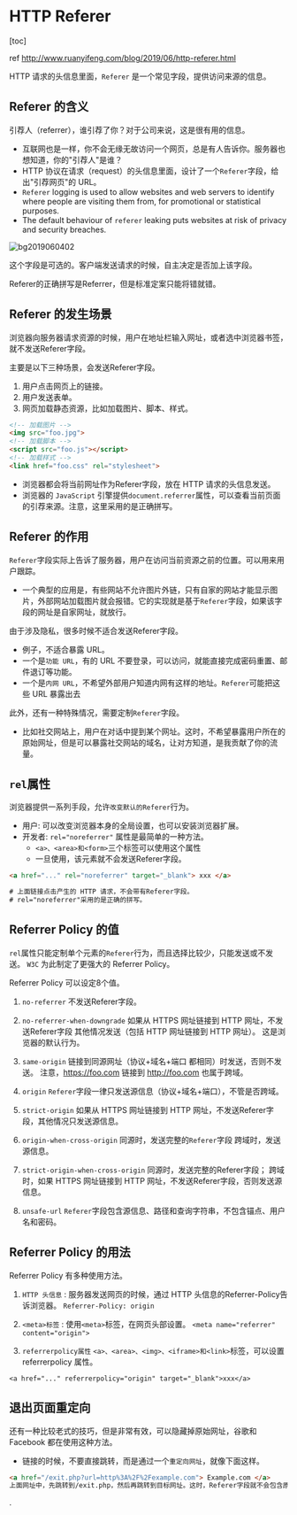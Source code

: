 # HTTP Referer

[toc]

ref
http://www.ruanyifeng.com/blog/2019/06/http-referer.html



HTTP 请求的头信息里面，`Referer` 是一个常见字段，提供访问来源的信息。

## Referer 的含义

引荐人（referrer），谁引荐了你？对于公司来说，这是很有用的信息。
- 互联网也是一样，你不会无缘无故访问一个网页，总是有人告诉你。服务器也想知道，你的"引荐人"是谁？
- HTTP 协议在请求（request）的头信息里面，设计了一个`Referer`字段，给出"引荐网页"的 URL。
- `Referer` logging is used to allow websites and web servers to identify where people are visiting them from, for promotional or statistical purposes.
- The default behaviour of `referer` leaking puts websites at risk of privacy and security breaches.

![bg2019060402](https://i.imgur.com/cmsOpvw.jpg)

这个字段是可选的。客户端发送请求的时候，自主决定是否加上该字段。

Referer的正确拼写是Referrer，但是标准定案只能将错就错。

## Referer 的发生场景
浏览器向服务器请求资源的时候，用户在地址栏输入网址，或者选中浏览器书签，就不发送Referer字段。

主要是以下三种场景，会发送Referer字段。
1. 用户点击网页上的链接。
2. 用户发送表单。
3. 网页加载静态资源，比如加载图片、脚本、样式。
```html
<!-- 加载图片 -->
<img src="foo.jpg">
<!-- 加载脚本 -->
<script src="foo.js"></script>
<!-- 加载样式 -->
<link href="foo.css" rel="stylesheet">
```

- 浏览器都会将当前网址作为Referer字段，放在 HTTP 请求的头信息发送。
- 浏览器的 `JavaScript` 引擎提供`document.referrer`属性，可以查看当前页面的引荐来源。注意，这里采用的是正确拼写。

## Referer 的作用

`Referer`字段实际上告诉了服务器，用户在访问当前资源之前的位置。可以用来用户跟踪。
- 一个典型的应用是，有些网站不允许图片外链，只有自家的网站才能显示图片，外部网站加载图片就会报错。它的实现就是基于`Referer`字段，如果该字段的网址是自家网址，就放行。

由于涉及隐私，很多时候不适合发送Referer字段。
- 例子，不适合暴露 URL。
- 一个是`功能 URL`，有的 URL 不要登录，可以访问，就能直接完成密码重置、邮件退订等功能。
- 一个是`内网 URL`，不希望外部用户知道内网有这样的地址。`Referer`可能把这些 URL 暴露出去

此外，还有一种特殊情况，需要定制`Referer`字段。
- 比如社交网站上，用户在对话中提到某个网址。这时，不希望暴露用户所在的原始网址，但是可以暴露社交网站的域名，让对方知道，是我贡献了你的流量。

## `rel`属性

浏览器提供一系列手段，允许`改变默认的Referer`行为。
- 用户: 可以改变浏览器本身的全局设置，也可以安装浏览器扩展。
- 开发者: `rel="noreferrer"` 属性是最简单的一种方法。
  - `<a>、<area>和<form>`三个标签可以使用这个属性
  - 一旦使用，该元素就不会发送Referer字段。

```html
<a href="..." rel="noreferrer" target="_blank"> xxx </a>

# 上面链接点击产生的 HTTP 请求，不会带有Referer字段。
# rel="noreferrer"采用的是正确的拼写。
```

## Referrer Policy 的值
`rel`属性只能定制单个元素的`Referer`行为，而且选择比较少，只能发送或不发送。
`W3C` 为此制定了更强大的 Referrer Policy。

Referrer Policy 可以设定8个值。

1. `no-referrer`
不发送Referer字段。

2. `no-referrer-when-downgrade`
如果从 HTTPS 网址链接到 HTTP 网址，不发送Referer字段
其他情况发送（包括 HTTP 网址链接到 HTTP 网址）。
这是浏览器的默认行为。

3. `same-origin`
链接到同源网址（协议+域名+端口 都相同）时发送，否则不发送。
注意，https://foo.com 链接到 http://foo.com 也属于跨域。

4. `origin`
`Referer`字段一律只发送源信息（协议+域名+端口），不管是否跨域。

5. `strict-origin`
如果从 HTTPS 网址链接到 HTTP 网址，不发送Referer字段，其他情况只发送源信息。

6. `origin-when-cross-origin`
同源时，发送完整的`Referer`字段
跨域时，发送源信息。

7. `strict-origin-when-cross-origin`
同源时，发送完整的Referer字段；
跨域时，如果 HTTPS 网址链接到 HTTP 网址，不发送Referer字段，否则发送源信息。

8. `unsafe-url`
`Referer`字段包含源信息、路径和查询字符串，不包含锚点、用户名和密码。

## Referrer Policy 的用法
Referrer Policy 有多种使用方法。

1. `HTTP 头信息` : 服务器发送网页的时候，通过 HTTP 头信息的Referrer-Policy告诉浏览器。
`Referrer-Policy: origin`

2. `<meta>标签` : 使用`<meta>`标签，在网页头部设置。
`<meta name="referrer" content="origin">`

3. `referrerpolicy属性`
`<a>、<area>、<img>、<iframe>和<link>`标签，可以设置referrerpolicy 属性。

`<a href="..." referrerpolicy="origin" target="_blank">xxx</a>`

## 退出页面重定向
还有一种比较老式的技巧，但是非常有效，可以隐藏掉原始网址，谷歌和 Facebook 都在使用这种方法。
- 链接的时候，不要直接跳转，而是通过一个`重定向网址`，就像下面这样。

```html
<a href="/exit.php?url=http%3A%2F%2Fexample.com"> Example.com </a>
上面网址中，先跳转到/exit.php，然后再跳转到目标网址。这时，Referer字段就不会包含原始网址。
```























.
